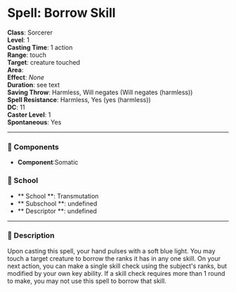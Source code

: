 
# Spell: Borrow Skill
**Class**: Sorcerer  
**Level**: 1  
**Casting Time**: 1 action  
**Range**: touch  
**Target**: creature touched  
**Area**:   
**Effect**: _None_  
**Duration**: see text  
**Saving Throw**: Harmless, Will negates (Will negates (harmless))  
**Spell Resistance**: Harmless, Yes (yes (harmless))  
**DC**: 11  
**Caster Level**: 1  
**Spontaneous**: Yes

---

### 🔮 Components
- **Component**:Somatic

### 🏫 School
- ** School **: Transmutation
- ** Subschool **: undefined
- ** Descriptor **: undefined
---

### 📜 Description
Upon casting this spell, your hand pulses with a soft blue light. You may touch a target creature to borrow the ranks it has in any one skill. On your next action, you can make a single skill check using the subject's ranks, but modified by your own key ability. If a skill check requires more than 1 round to make, you may not use this spell to borrow that skill.
